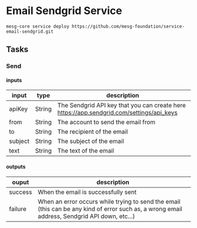 # Email Sendgrid Service

```
mesg-core service deploy https://github.com/mesg-foundation/service-email-sendgrid.git
```

## Tasks

### Send

#### inputs
| input | type | description |
| --- | --- | --- |
| apiKey | String | The Sendgrid API key that you can create here https://app.sendgrid.com/settings/api_keys |
| from | String | The account to send the email from |
| to | String | The recipient of the email |
| subject | String | The subject of the email |
| text | String | The text of the email |

#### outputs
| ouput | description |
| --- | --- |
| success | When the email is successfully sent |
| failure | When an error occurs while trying to send the email (this can be any kind of error such as, a wrong email address, Sendgrid API down, etc...) |
